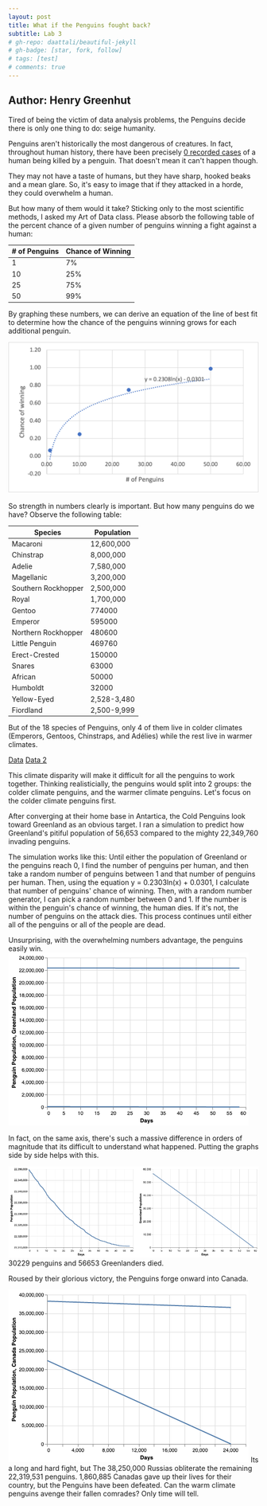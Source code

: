 ```yaml
---
layout: post
title: What if the Penguins fought back?
subtitle: Lab 3
# gh-repo: daattali/beautiful-jekyll
# gh-badge: [star, fork, follow]
# tags: [test]
# comments: true
---
```

Author: Henry Greenhut
---

Tired of being the victim of data analysis problems, the Penguins decide there is only one thing to do: seige humanity.


Penguins aren't historically the most dangerous of creatures. In fact, throughout human history, there have been precisely [0 recorded cases](https://animalvivid.com/do-penguins-attack-humans/) of a human being killed by a penguin. That doesn't mean it can't happen though.

They may not have a taste of humans, but they have sharp, hooked beaks and a mean glare. So, it's easy to image that if they attacked in a horde, they could overwhelm a human.

But how many of them would it take? Sticking only to the most scientific methods, I asked my Art of Data class. Please absorb the following table of the percent chance of a given number of penguins winning a fight against a human:

| # of Penguins | Chance of Winning |
|---------------|-------------------|
| 1             | 7%                |
| 10            | 25%               |
| 25            | 75%               |
| 50            | 99%               |

By graphing these numbers, we can derive an equation of the line of best fit to determine how the chance of the penguins winning grows for each additional penguin.

![Penguin%](../assets/img/penguin_percentages.png)

So strength in numbers clearly is important. But how many penguins do we have? Observe the following table:

| Species             | Population  |
|---------------------|-------------|
| Macaroni            | 12,600,000  |
| Chinstrap           | 8,000,000   |
| Adelie              | 7,580,000   |
| Magellanic          | 3,200,000   |
| Southern Rockhopper | 2,500,000   |
| Royal               | 1,700,000   |
| Gentoo              | 774000      |
| Emperor             | 595000      |
| Northern Rockhopper | 480600      |
| Little Penguin      | 469760      |
| Erect-Crested       | 150000      |
| Snares              | 63000       |
| African             | 50000       |
| Humboldt            | 32000       |
| Yellow-Eyed         | 2,528-3,480 |
| Fiordland           | 2,500-9,999 |

But of the 18 species of Penguins, only 4 of them live in colder climates (Emperors, Gentoos, Chinstraps, and Adélies) while the rest live in warmer climates.

[Data](https://247wallst.com/special-report/2019/04/23/how-many-penguins-are-in-existence-2/)
[Data 2](https://theconversation.com/curious-kids-how-can-penguins-stay-warm-in-the-freezing-cold-waters-of-antarctica-116831#:~:text=There%20are%20four%20species%20of,gentoos%2C%20chinstraps%2C%20and%20Ad%C3%A9lies.&text=All%20these%20penguins%20have%20special,extreme%20birds%20in%20the%20world.)

This climate disparity will make it difficult for all the penguins to work together. Thinking realisticially, the penguins would split into 2 groups: the colder climate penguins, and the warmer climate penguins. Let's focus on the colder climate penguins first.

After converging at their home base in Antartica, the Cold Penguins look toward Greenland as an obvious target. I ran a simulation to predict how Greenland's pitiful population of 56,653 compared to the mighty 22,349,760 invading penguins.

The simulation works like this: Until either the population of Greenland or the penguins reach 0, I find the number of penguins per human, and then take a random number of penguins between 1 and that number of penguins per human. Then, using the equation y = 0.2303ln(x) + 0.0301, I calculate that number of penguins' chance of winning. Then, with a random number generator, I can pick a random number between 0 and 1. If the number is within the penguin's chance of winning, the human dies. If it's not, the number of penguins on the attack dies. This process continues until either all of the penguins or all of the people are dead.

Unsurprising, with the overwhelming numbers advantage, the penguins easily win.
![Penguin%](../assets/img/big_pg.png)

In fact, on the same axis, there's such a massive difference in orders of magnitude that its difficult to understand what happened. Putting the graphs side by side helps with this.

![Penguin%](../assets/img/zoomed_pg.png)
30229 penguins and 56653 Greenlanders died.

Roused by their glorious victory, the Penguins forge onward into Canada.

![Penguin%](../assets/img/canada.png)
Its a long and hard fight, but The 38,250,000 Russias obliterate the remaining 22,319,531 penguins. 1,860,885 Canadas gave up their lives for their country, but the Penguins have been defeated. Can the warm climate penguins avenge their fallen comrades? Only time will tell.